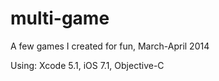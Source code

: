 multi-game
==========

A few games I created for fun, March-April 2014

Using: Xcode 5.1, iOS 7.1, Objective-C
